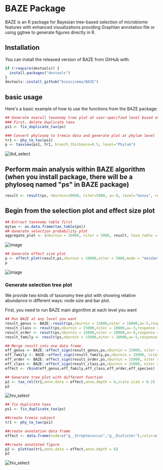 # BAZE Package

BAZE is an R package for Bayesian tree-based selection of microbiome features with enhanced visualizations providing Graphlan annotation file or using ggtree to generate figures directly in R.

## Installation

You can install the released version of BAZE from GitHub with:

```r
if (!require(devtools)) {
  install.packages("devtools")
}
devtools::install_github("bioscinema/BAZE")
```

## basic usage

Here's a basic example of how to use the functions from the BAZE package:

```r
## Generate overall taxonomy tree plot at user-specified level based on ggtree package
### First, delete duplicate taxa
ps1 <- fix_duplicate_tax(ps)

### Convert phyloseq to treeio data and generate plot at phylum level
tr1 <- phy_to_tax(ps1)
p <- taxview(ps1, tr1, branch_thickness=0.5, level="Phylum")
```

![ibd_select](https://github.com/bioscinema/BAZE/assets/90227639/9b225374-df76-466a-8d64-73af1cf900f6)


## Perform main analysis within BAZE algorithm (when you install package, there will be a phyloseq named "ps" in BAZE package)
```r
result <- result(ps, nburnin=10000, niter=5000, a=-9, level="Genus", response="bmi")
```

## Begin from the selection plot and effect size plot
```r
## Extract taxonomy table first
mytax <- as.data.frame(tax_table(ps))
## Generate selection probability plot
aggregate_plot <- (nburnin = 10000, niter = 5000, result, taxa_table = mytax, level="Genus")
```

![image](https://github.com/bioscinema/BAZE/assets/90227639/4284d743-5db9-48ee-9d83-f01ea087f105)

```r
## Generate effect size plot
p <- effect_plot(result,ps,nburnin = 10000,niter = 5000,mode = "meidan", level = "Genus")
p
```
![image](https://github.com/bioscinema/BAZE/assets/90227639/8862813d-2589-486a-b5ae-b3a824590013)


### Generate selection tree plot
We provide two kinds of taxonomy tree plot with showing relative abundance in different ways: node size and bar plot.

First, you need to run BAZE main algorithm at each level you want

```r
## Run BAZE at any level you want
result_genus <- BAZE::result(ps,nburnin = 15000,niter = 10000,a=-5,response = "metabolic_disease_score",level = "Genus")
result_class <- result(ps,nburnin = 15000,niter = 10000,a=-3,response = "metabolic_disease_score",level = "Class")
result_order <- result(ps,nburnin = 15000,niter = 10000,a=-4,response = "metabolic_disease_score",level = "Order")
result_family <- result(ps,nburnin = 15000,niter = 10000,a=-5,response = "metabolic_disease_score",level = "Family")

## Merge result into one data frame
eff_genus <- BAZE::effect_sign(result_genus,ps,nburnin = 15000, niter = 10000, level = "Genus")
eff_family <- BAZE::effect_sign(result_family,ps,nburnin = 15000, niter = 10000, level = "Family")
eff_order <- BAZE::effect_sign(result_order,ps,nburnin = 15000, niter = 10000, level = "Order")
eff_class <- BAZE::effect_sign(result_class,ps,nburnin = 15000, niter = 10000, level = "Class")
effect <- rbind(eff_genus,eff_family,eff_class,eff_order,eff_species)

## Generate tree plot with different function
p2 <- tax_rel(tr1,anno.data = effect,anno.depth = 6,scale_size = 0.2)
p2
```

![hiv_select](https://github.com/bioscinema/BAZE/assets/90227639/cc52c178-d7d2-4a18-a798-aa892f7343b1)

```r
## fix duplicate taxa
ps1 <- fix_duplicate_tax(ps)

##create treeio subject
tr1 <- phy_to_tax(ps1)

##create annotation data frame
effect <- data.frame(node=c("g__Streptococcus","g__Dialister"),color=c("green","blue"))

##create annotated figure
p2 <- plottax(tr1,anno.data = effect,anno.depth = 6)
p2
```
![hiv_select](https://github.com/bioscinema/BAZE/assets/90227639/5e4a514e-4ee7-4b7b-b7a7-890962ea5a9e)





